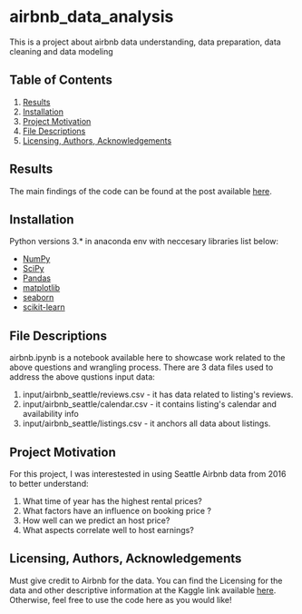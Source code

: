 # airbnb_data_analysis

This is a project about airbnb data understanding, data preparation, data cleaning and data modeling

## Table of Contents
1. [Results](#results)
2. [Installation](#installation)
3. [Project Motivation](#project-motivation)
4. [File Descriptions](#files)
5. [Licensing, Authors, Acknowledgements](#licensing)


## Results <a name="results"></a>

The main findings of the code can be found at the post available [here](https://hpjhc.medium.com/how-to-become-a-good-earner-in-airbnb-1e917a825db9).

## Installation <a name="installation"></a>
Python versions 3.* in anaconda env with neccesary libraries list below:

- [NumPy](http://www.numpy.org/)
- [SciPy](https://www.scipy.org/)
- [Pandas](http://pandas.pydata.org)
- [matplotlib](http://matplotlib.org/)
- [seaborn](https://seaborn.pydata.org/)
- [scikit-learn](http://scikit-learn.org/stable/)

## File Descriptions <a name="files"></a>
airbnb.ipynb is a notebook available here to showcase work related to the above questions and wrangling process. There are 3 data files used to address the above qustions
input data:
1. input/airbnb_seattle/reviews.csv - it has data related to listing's reviews.
2. input/airbnb_seattle/calendar.csv - it contains listing's calendar and availability info
3. input/airbnb_seattle/listings.csv - it anchors all data about listings.

## Project Motivation <a name="project-motivation"></a>

For this project, I was interestested in using Seattle Airbnb data from 2016 to better understand:

1. What time of year has the highest rental prices?
2. What factors have an influence on booking price ?
3. How well can we predict an host price?
4. What aspects correlate well to host earnings?


## Licensing, Authors, Acknowledgements <a name="licensing"></a>

Must give credit to Airbnb for the data.  You can find the Licensing for the data and other descriptive information at the Kaggle link available [here](https://www.kaggle.com/airbnb/seattle).  Otherwise, feel free to use the code here as you would like! 
